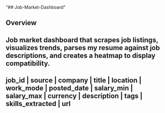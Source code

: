 "## Job-Market-Dashboard" 

## **Overview**
## Job market dashboard that scrapes job listings, visualizes trends, parses my resume against job descriptions, and creates a heatmap to display compatibility.


## job_id | source | company | title | location | work_mode | posted_date | salary_min | salary_max | currency | description | tags | skills_extracted | url
